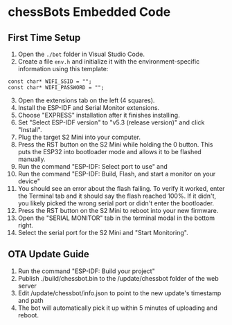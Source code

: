 # chessBots Embedded Code

## First Time Setup
1. Open the `./bot` folder in Visual Studio Code.
2. Create a file `env.h` and initialize it with the environment-specific information using this template:
```
const char* WIFI_SSID = "";
const char* WIFI_PASSWORD = "";
```
3. Open the extensions tab on the left (4 squares).
4. Install the ESP-IDF and Serial Monitor extensions. 
5. Choose "EXPRESS" installation after it finishes installing.
6. Set "Select ESP-IDF version" to "v5.3 (release version)" and click "Install".
7. Plug the target S2 Mini into your computer.
8. Press the RST button on the S2 Mini while holding the 0 button. This puts the ESP32 into bootloader mode and allows it to be flashed manually.
9. Run the command "ESP-IDF: Select port to use" and 
10. Run the command "ESP-IDF: Build, Flash, and start a monitor on your device"
11. You should see an error about the flash failing. To verify it worked, enter the Terminal tab and it should say the flash reached 100%. If it didn't, you likely picked the wrong serial port or didn't enter the bootloader.
12. Press the RST button on the S2 Mini to reboot into your new firmware.
13. Open the "SERIAL MONITOR" tab in the terminal modal in the bottom right.
14. Select the serial port for the S2 Mini and "Start Monitoring".

## OTA Update Guide
1. Run the command "ESP-IDF: Build your project"
2. Publish ./build/chessbot.bin to the /update/chessbot folder of the web server
3. Edit /update/chessbot/info.json to point to the new update's timestamp and path
4. The bot will automatically pick it up within 5 minutes of uploading and reboot.